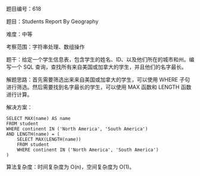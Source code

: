 题目编号：618

题目：Students Report By Geography

难度：中等

考察范围：字符串处理、数组操作

题干：给定一个学生信息表，包含学生的姓名、ID、以及他们所在的城市和州。编写一个 SQL 查询，查找所有来自美国或加拿大的学生，并且他们的名字最长。

解题思路：首先需要筛选出来来自美国或加拿大的学生，可以使用 WHERE 子句进行筛选。然后需要找到名字最长的学生，可以使用 MAX 函数和 LENGTH 函数进行计算。

解决方案：

```solidity
SELECT MAX(name) AS name
FROM student
WHERE continent IN ('North America', 'South America')
AND LENGTH(name) = (
    SELECT MAX(LENGTH(name))
    FROM student
    WHERE continent IN ('North America', 'South America')
)
```

算法复杂度：时间复杂度为 O(n)，空间复杂度为 O(1)。